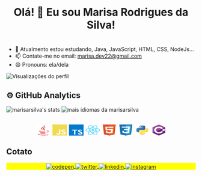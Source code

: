 
<div align="center" color="blue">
  <h1><strong> Olá! 👋 Eu sou Marisa Rodrigues da Silva!</strong> <h1>
</div>


- 🔭 Atualmento estou estudando, Java, JavaScript, HTML, CSS, NodeJs...
- 📫 Contate-me no email: marisa.dev22@gmail.com
- 😄 Pronouns: ela/dela
<p align="left"> <img src="https://komarev.com/ghpvc/?username=marisarsilva&color=yellow" alt="Visualizações do perfil" /> </p>

## ⚙️  GitHub Analytics

<p align="esquerda">
<img width="400em" src="https://github-readme-stats.vercel.app/api?username=marisarsilva&show_icons=true&theme=vision-friendly-dark" alt="marisarsilva's stats"/>
<img width="400em" src="https://github-readme-stats.vercel.app/api/top-langs/?username=marisarsilva&layout=compact&theme=vision-friendly-dark" alt="mais idiomas da marisarsilva" />
</p>

</div>

<div style="display: inline_block" align="center"><br>
  <img align="center" alt="Marisa-Java" height="30" width="40" src="https://raw.githubusercontent.com/devicons/devicon/master/icons/java/java-plain.svg">
  <img align="center" alt="Marisa-Js" height="30" width="40" src="https://raw.githubusercontent.com/devicons/devicon/master/icons/javascript/javascript-plain.svg">
  <img align="center" alt="Marisa-Ts" height="30" width="40" src="https://raw.githubusercontent.com/devicons/devicon/master/icons/typescript/typescript-plain.svg">
  <img align="center" alt="Marisa-React" height="30" width="40" src="https://raw.githubusercontent.com/devicons/devicon/master/icons/react/react-original.svg">
  <img align="center" alt="Marisa-HTML" height="30" width="40" src="https://raw.githubusercontent.com/devicons/devicon/master/icons/html5/html5-original.svg">
  <img align="center" alt="Marisa-CSS" height="30" width="40" src="https://raw.githubusercontent.com/devicons/devicon/master/icons/css3/css3-original.svg">
  <img align="center" alt="Marisa-Python" height="30" width="40" src="https://raw.githubusercontent.com/devicons/devicon/master/icons/python/python-original.svg">
  <img align="center" alt="Marisa-Csharp" height="30" width="40" src="https://raw.githubusercontent.com/devicons/devicon/master/icons/csharp/csharp-original.svg">
  
</div>


## Cotato

<p align="center" style="background:yellow">
  <a href="https://codepen.io/marisarsilva" target="_blank">
   <img align="center" src="https://img.shields.io/badge/-marisarsilva-05122A?style=flat&logo=codepen" alt="codepen"/>
  </a>
  <a href="https://twitter.com/marisa_eu" target="_blank">
   <img align="center" src="https://img.shields.io/badge/-marisarsilva-05122A?style=flat&logo=twitter" alt="twitter"/>  
  </a>
  <a href="www.linkedin.com/in/marisa-rodrigues-da-silva" target="_blank">
    <img align="center" src="https://img.shields.io/badge/-marisarsilva-05122A?style=flat&logo=linkedin" alt="linkedin"/>
  </a>
  <a href="https://instagram.com/marisarsilva_mg" target="_blank">
    <img align="center" src="https://img.shields.io/badge/-marisarsilva-05122A?style=flat&logo=instagram" alt="instagram"/>
  </a>
</p>
 






